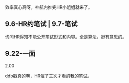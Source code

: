 效率真心高呀，神航内推完HR小姐姐就来了。

## 9.6-HR约笔试 | 9.7-笔试

询问HR得知不能公开笔试形式和内容。全是算法，挺有意思的。

## 9.22-一面

2.00

ddb戳真的卷，HR催了三次才看的我的笔试。
